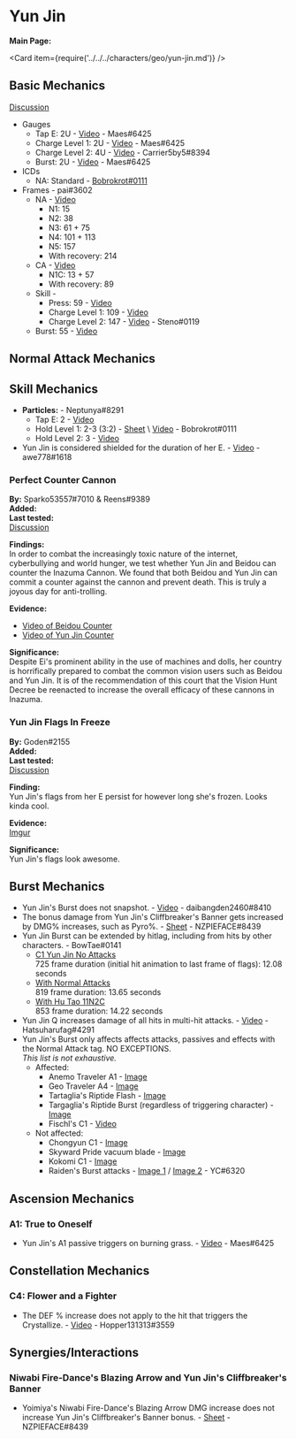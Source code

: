 # Yun Jin

**Main Page:**

<Card item={require('../../../characters/geo/yun-jin.md')} />

## Basic Mechanics

[Discussion](https://tickets.deeznuts.moe/ticket-archive/attachments_927459453580759110_930768121306963968_transcript-yunjin-basic-mechanics.html)

* Gauges
  * Tap E: 2U - [Video](https://youtu.be/L4mzYn4ucRI) - Maes\#6425
  * Charge Level 1: 2U - [Video](https://youtu.be/O-12CGs2loY) - Maes\#6425
  * Charge Level 2: 4U - [Video](https://youtu.be/-JSFRsaT2h4) - Carrier5by5\#8394
  * Burst: 2U - [Video](https://youtu.be/f_FVqV4lekY) - Maes\#6425
* ICDs
  * NA: Standard - [Bobrokrot\#0111](https://youtu.be/vA1n8zIiNDE)
* Frames - pai\#3602
  * NA - [Video](https://youtu.be/YMw3rq7lclQ)
    * N1: 15
    * N2: 38
    * N3: 61 + 75
    * N4: 101 + 113
    * N5: 157
    * With recovery: 214
  * CA - [Video](https://youtu.be/MWKSj_VSfGY)
    * N1C: 13 + 57
    * With recovery: 89
  * Skill -
    * Press: 59 - [Video](https://youtu.be/UaDlo3OSj6U)
    * Charge Level 1: 109 - [Video](https://youtu.be/FGVpilxpIvc)
    * Charge Level 2: 147 - [Video](https://www.youtube.com/watch?v=oEEVdUYkirA) - Steno\#0119
  * Burst: 55 - [Video](https://youtu.be/CpZPt3S3tPU)

## Normal Attack Mechanics

## Skill Mechanics

* **Particles:** - Neptunya\#8291
  * Tap E: 2 - [Video](https://www.youtube.com/watch?v=NEs02sbEz3o)
  * Hold Level 1: 2-3 (3:2) - [Sheet](https://docs.google.com/spreadsheets/d/1jwN2xnfxMOdX1cgHLKyJIuq3PtsOmeGANMVMHyUviuI/edit?usp=sharing) \ [Video](https://youtu.be/3xG0ugFJdwQ) - Bobrokrot\#0111
  * Hold Level 2: 3 - [Video](https://www.youtube.com/watch?v=UUfZKP8H1BA)
* Yun Jin is considered shielded for the duration of her E. - [Video](https://imgur.com/a/Pj2pB3z) - awe778\#1618

### Perfect Counter Cannon

**By:** Sparko53557\#7010 & Reens\#9389  
**Added:** <Version date="2021-01-05" />  
**Last tested:** <VersionHl date="2021-01-05" />  
[Discussion](https://tickets.deeznuts.moe/ticket-archive/attachments_928174041213317152_928177023837429791_transcript-perfect-counter-cannon.html)

**Findings:**  
In order to combat the increasingly toxic nature of the internet, cyberbullying and world hunger, we test whether Yun Jin and Beidou can counter the Inazuma Cannon. We found that both Beidou and Yun Jin can commit a counter against the cannon and prevent death. This is truly a joyous day for anti-trolling.

**Evidence:**

* [Video of Beidou Counter](https://youtu.be/ILqt0C64KL8)
* [Video of Yun Jin Counter](https://youtu.be/8Q5S4wrqRFc)

**Significance:**  
Despite Ei's prominent ability in the use of machines and dolls, her country is horrifically prepared to combat the common vision users such as Beidou and Yun Jin. It is of the recommendation of this court that the Vision Hunt Decree be reenacted to increase the overall efficacy of these cannons in Inazuma.

### Yun Jin Flags In Freeze

**By:** Goden#2155  
**Added:** <Version date="2022-01-21" />  
**Last tested:** <VersionHl date="2022-01-21" />  
[Discussion](https://tickets.deeznuts.moe/ticket-archive/attachments_933107948715135026_934030368867237958_transcript-yunjin-flags-in-freeze.html)

**Finding:**  
Yun Jin's flags from her E persist for however long she's frozen. Looks kinda cool.

**Evidence:**  
[Imgur](https://imgur.com/lWj8EaE)

**Significance:**  
Yun Jin's flags look awesome.

## Burst Mechanics

* Yun Jin's Burst does not snapshot. - [Video](https://youtu.be/FLEAXNlF8Jk) - daibangden2460\#8410
* The bonus damage from Yun Jin's Cliffbreaker's Banner gets increased by DMG% increases, such as Pyro%. - [Sheet](https://docs.google.com/spreadsheets/d/1IsvKVQEc425ObfG1Ak2X8EzI0rCs6sfyBvCgfXInSVM/) - NZPIEFACE\#8439
* Yun Jin Burst can be extended by hitlag, including from hits by other characters. - BowTae\#0141
  * [C1 Yun Jin No Attacks](https://youtu.be/4j5lA2Hy814)  
    725 frame duration (initial hit animation to last frame of flags): 12.08 seconds
  * [With Normal Attacks](https://youtu.be/lkhCvXXu7HY)  
    819 frame duration: 13.65 seconds
  * [With Hu Tao 11N2C](https://youtu.be/Qs__YRN4wjs)  
    853 frame duration: 14.22 seconds
* Yun Jin Q increases damage of all hits in multi-hit attacks. - [Video](https://www.youtube.com/watch?v=H9efVr4_E6U) -
  Hatsuharufag\#4291
* Yun Jin's Burst only affects affects attacks, passives and effects with the Normal Attack tag. NO EXCEPTIONS.\
  _This list is not exhaustive._
  * Affected:
    * Anemo Traveler A1 - [Image](https://i.imgur.com/EEaqoYS.png)
    * Geo Traveler A4 - [Image](https://i.imgur.com/bHUAx1G.png)
    * Tartaglia's Riptide Flash - [Image](https://i.imgur.com/9DlDbsW.png)
    * Targaglia's Riptide Burst (regardless of triggering character) - [Image](https://i.imgur.com/UXsMne2.png)
    * Fischl's C1 - [Video](https://youtu.be/VsRt-cHrVmI)
  * Not affected:
    * Chongyun C1 - [Image](https://i.imgur.com/ltyWOgB.png)
    * Skyward Pride vacuum blade - [Image](https://i.imgur.com/PmgWDN2.png)
    * Kokomi C1 - [Image](https://i.imgur.com/xRLwKdL.png)
    * Raiden's Burst attacks - [Image 1](https://imgur.com/aAJBoNn) / [Image 2](https://imgur.com/a/AS9h2hn) - YC\#6320

## Ascension Mechanics

### A1: True to Oneself

* Yun Jin's A1 passive triggers on burning grass. - [Video](https://www.youtube.com/watch?v=rvROCnrS0QM) - Maes\#6425

## Constellation Mechanics

### C4: Flower and a Fighter

* The DEF % increase does not apply to the hit that triggers the Crystallize. - [Video](https://imgur.com/a/APk5sCd) - Hopper131313\#3559

## Synergies/Interactions

### Niwabi Fire-Dance's Blazing Arrow and Yun Jin's Cliffbreaker's Banner

* Yoimiya's Niwabi Fire-Dance's Blazing Arrow DMG increase does not increase Yun Jin's Cliffbreaker's Banner bonus. - [Sheet](https://docs.google.com/spreadsheets/d/1IsvKVQEc425ObfG1Ak2X8EzI0rCs6sfyBvCgfXInSVM/) - NZPIEFACE\#8439
